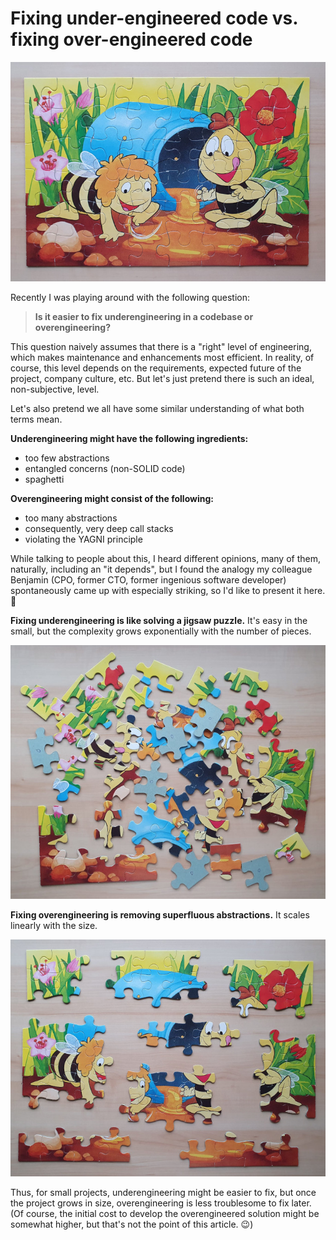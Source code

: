 # Fixing under-engineered code vs. fixing over-engineered code

![(puzzle)](fixing_underengineered_code_vs_fixing_overengineered_code/puzzle.jpg)

Recently I was playing around with the following question:

> **Is it easier to fix underengineering in a codebase or overengineering?**

This question naively assumes that there is a "right" level of engineering, which makes maintenance and enhancements most efficient. In reality, of course, this level depends on the requirements, expected future of the project, company culture, etc. But let's just pretend there is such an ideal, non-subjective, level.

Let's also pretend we all have some similar understanding of what both terms mean.

**Underengineering might have the following ingredients:**
- too few abstractions
- entangled concerns (non-SOLID code)
- spaghetti

**Overengineering might consist of the following:**
- too many abstractions
- consequently, very deep call stacks
- violating the YAGNI principle

While talking to people about this, I heard different opinions, many of them, naturally, including an "it depends", but I found the analogy my colleague Benjamin (CPO, former CTO, former ingenious software developer) spontaneously came up with especially striking, so I'd like to present it here. :slightly_smiling_face:

**Fixing underengineering is like solving a jigsaw puzzle.** It's easy in the small, but the complexity grows exponentially with the number of pieces.

![(puzzle_underengineering)](fixing_underengineered_code_vs_fixing_overengineered_code/puzzle_underengineering.jpg)

**Fixing overengineering is removing superfluous abstractions.** It scales linearly with the size.

![(puzzle_overengineering)](fixing_underengineered_code_vs_fixing_overengineered_code/puzzle_overengineering.jpg)

Thus, for small projects, underengineering might be easier to fix, but once the project grows in size, overengineering is less troublesome to fix later. (Of course, the initial cost to develop the overengineered solution might be somewhat higher, but that's not the point of this article. :wink:)